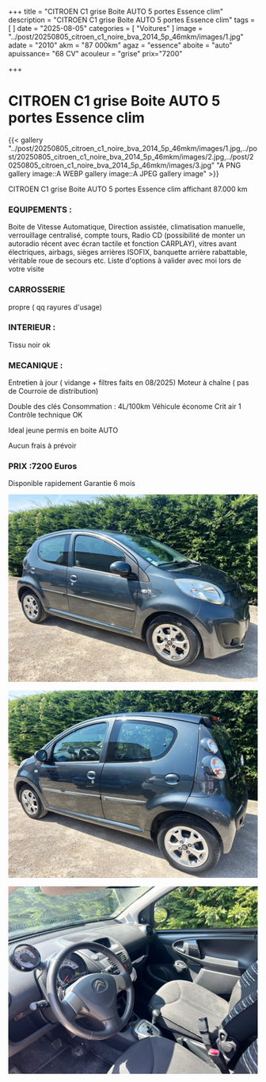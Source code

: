 +++
title = "CITROEN C1 grise Boite AUTO 5 portes Essence clim"
description = "CITROEN C1 grise Boite AUTO 5 portes Essence clim"
tags = [
]
date = "2025-08-05"
categories = [
    "Voitures"
]
image = "../post/20250805_citroen_c1_noire_bva_2014_5p_46mkm/images/1.jpg"
adate = "2010"
akm = "87 000km"
agaz = "essence"
aboite = "auto"
apuissance= "68 CV"
acouleur = "grise"
prix="7200"

+++

# CITROEN C1 grise Boite AUTO 5 portes Essence clim

{{< gallery  "../post/20250805_citroen_c1_noire_bva_2014_5p_46mkm/images/1.jpg,../post/20250805_citroen_c1_noire_bva_2014_5p_46mkm/images/2.jpg,../post/20250805_citroen_c1_noire_bva_2014_5p_46mkm/images/3.jpg" "A PNG gallery image::A WEBP gallery image::A JPEG gallery image" >}}
 


CITROEN C1 grise Boite AUTO 5 portes Essence clim affichant 87.000 km 


### EQUIPEMENTS :
Boite de Vitesse Automatique, Direction assistée, climatisation manuelle, verrouillage centralisé, compte tours, Radio CD (possibilité de monter un autoradio récent avec écran tactile et fonction CARPLAY), vitres avant électriques, airbags, sièges arrières ISOFIX, banquette arrière rabattable, véritable roue de secours etc.
Liste d'options à valider avec moi lors de votre visite


### CARROSSERIE 
propre ( qq rayures d'usage)


### INTERIEUR :
Tissu noir ok

### MECANIQUE :
Entretien à jour ( vidange + filtres faits en 08/2025)
Moteur à chaîne ( pas de Courroie de distribution)



Double des clés
Consommation : 4L/100km
Véhicule économe
Crit air 1
Contrôle technique OK 

Ideal jeune permis en boite AUTO


Aucun frais à prévoir


### PRIX :7200 Euros

Disponible rapidement
Garantie 6 mois

<!-- more -->


![](images/1.jpg)

![](images/2.jpg)

![](images/3.jpg)

